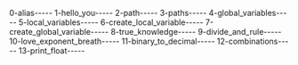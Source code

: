 0-alias-----   1-hello_you-----   2-path-----   3-paths-----   4-global_variables-----   5-local_variables-----   6-create_local_variable-----   7-create_global_variable-----   8-true_knowledge-----   9-divide_and_rule-----   10-love_exponent_breath-----   11-binary_to_decimal-----   12-combinations-----   13-print_float-----  

